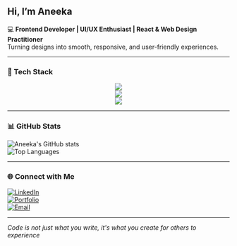 ## Hi, I’m Aneeka  
💻 **Frontend Developer | UI/UX Enthusiast | React & Web Design Practitioner**  
Turning designs into smooth, responsive, and user-friendly experiences.

---

### 🎯 Tech Stack
<p align="center">
  <!-- 🌐 Core Web -->
  <img src="https://skillicons.dev/icons?i=html,css,js,bootstrap,react,vite" />
  <br>
  <!-- 🛠️ Tools -->
  <img src="https://skillicons.dev/icons?i=git,github,vscode,netlify" />
  <br>
  <!-- 🎨 Design -->
  <img src="https://skillicons.dev/icons?i=figma" />
  <!-- <img src="https://upload.wikimedia.org/wikipedia/commons/0/08/Canva_icon_2021.svg" width="48" height="48" title="Canva"/> -->
</p>



---

### 📊 GitHub Stats

![Aneeka's GitHub stats](https://github-readme-stats.vercel.app/api?username=aneeka026&show_icons=true&theme=tokyonight)  
![Top Languages](https://github-readme-stats.vercel.app/api/top-langs/?username=aneeka026&layout=compact&theme=tokyonight)

---

### 🌐 Connect with Me

[![LinkedIn](https://img.shields.io/badge/LinkedIn-0077B5?style=for-the-badge&logo=linkedin&logoColor=white)](https://www.linkedin.com/in/aneeka-a74166204/)  
[![Portfolio](https://img.shields.io/badge/Portfolio-000000?style=for-the-badge&logo=vercel&logoColor=white)](https://anee-portfolio.netlify.app/)  
[![Email](https://img.shields.io/badge/Email-D14836?style=for-the-badge&logo=gmail&logoColor=white)](mailto:aneeka.0026@gmail.com)  

---

*Code is not just what you write, it's what you create for others to experience*
